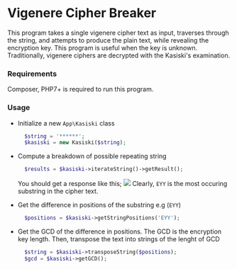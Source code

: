 # Vigenere Cipher Breaker
This program takes a single vigenere cipher text as input, traverses through the string, and attempts to produce the plain text, while revealing the encryption key. This program is useful when the key is unknown. Traditionally, vigenere ciphers are decrypted with the Kasiski's examination.

### Requirements
Composer, PHP7+ is required to run this program.

### Usage
- Initialize a new `App\Kasiski` class
  ```php
    $string = '******';
    $kasiski = new Kasiski($string);
  ```

- Compute a breakdown of possible repeating string
  ```php
    $results = $kasiski->iterateString()->getResult();
  ```
  You should get a response like this;
  ![](https://tosinsoremekun.s3.eu-central-1.amazonaws.com/Screen+Shot+2019-10-18+at+9.02.19+PM.png)
  Clearly, `EYY` is the most occuring substring in the cipher text.

- Get the difference in positions of the substring e.g (`EYY`)
  ```php
    $positions = $kasiski->getStringPositions('EYY');
  ```

- Get the GCD of the difference in positions. The GCD is the encryption key length. Then, transpose the text into strings of the lenght of GCD
  ```php
    $string = $kasiski->transposeString($positions);
    $gcd = $kasiski->getGCD();
  ```
